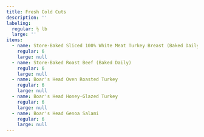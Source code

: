 ```yaml
---
title: Fresh Cold Cuts
description: ''
labeling:
  regular: ½ lb
  large: ''
items:
  - name: Store-Baked Sliced 100% White Meat Turkey Breast (Baked Daily)
    regular: 6
    large: null
  - name: Store-Baked Roast Beef (Baked Daily)
    regular: 6
    large: null
  - name: Boar's Head Oven Roasted Turkey
    regular: 6
    large: null
  - name: Boar's Head Honey-Glazed Turkey
    regular: 6
    large: null
  - name: Boar's Head Genoa Salami
    regular: 6
    large: null
---
```


